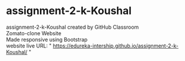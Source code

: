 # assignment-2-k-Koushal
assignment-2-k-Koushal created by GitHub Classroom<br>
Zomato-clone Website<br>
Made responsive using Bootstrap<br>
website live URL: " https://edureka-intership.github.io/assignment-2-k-Koushal/ "
